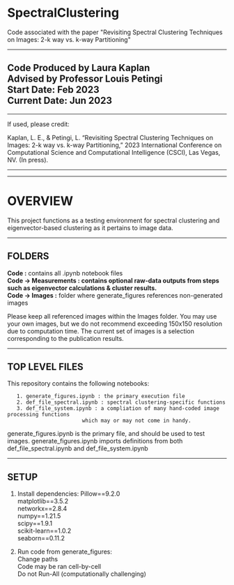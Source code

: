 # SpectralClustering  
Code associated with the paper "Revisiting Spectral Clustering Techniques on Images: 2-k way vs. k-way Partitioning"

-----------------------------------------
Code Produced by Laura Kaplan  
Advised by Professor Louis Petingi  
Start Date: Feb 2023  
Current Date: Jun 2023  
-----------------------------------------
-----------------------------------------
If used, please credit:

Kaplan, L. E., & Petingi, L. “Revisiting Spectral Clustering Techniques on Images: 2-k way vs. k-way Partitioning,” 2023 International Conference on Computational Science and Computational Intelligence (CSCI), Las Vegas, NV. (In press).

-----------------------------------------
-----------------------------------------
# OVERVIEW
This project functions as a testing environment for
spectral clustering and eigenvector-based clustering 
as it pertains to image data. 

-----------------------------------------
## FOLDERS

**Code :** contains all .ipynb notebook files  
**Code -> Measurements : contains optional raw-data outputs from steps such as eigenvector calculations & cluster results.**  
**Code -> Images :** folder where generate_figures references non-generated images  


Please keep all referenced images within the Images folder. You may use your own images, but we do not recommend exceeding 150x150 resolution due to computation time. The current set of images is a selection corresponding to the publication results.

-----------------------------------------
## TOP LEVEL FILES
This repository contains the following notebooks:  
```
   1. generate_figures.ipynb : the primary execution file
   2. def_file_spectral.ipynb : spectral clustering-specific functions
   3. def_file_system.ipynb : a compliation of many hand-coded image processing functions
                        which may or may not come in handy.
```
generate_figures.ipynb is the primary file, and should be used to test images. generate_figures.ipynb imports definitions from both def_file_spectral.ipynb and def_file_system.ipynb

-----------------------------------------
## SETUP

1. Install dependencies:
	Pillow==9.2.0  
	matplotlib==3.5.2  
	networkx==2.8.4  
	numpy==1.21.5  
	scipy==1.9.1  
	scikit-learn==1.0.2  
	seaborn==0.11.2  

2. Run code from generate_figures:	
	Change paths  
	Code may be ran cell-by-cell  
	Do not Run-All (computationally challenging)  
